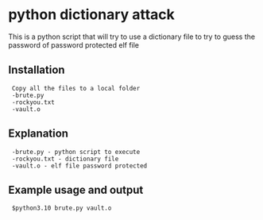 python dictionary attack
========================

This is a python script that will try to use a dictionary file to try to guess the password of password protected elf file


Installation
------------
     Copy all the files to a local folder
     -brute.py
     -rockyou.txt
     -vault.o


Explanation
-----------
     -brute.py - python script to execute
     -rockyou.txt - dictionary file
     -vault.o - elf file password protected



Example usage and output
------------------------
     $python3.10 brute.py vault.o
